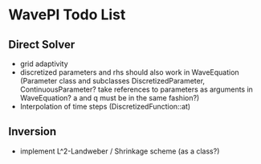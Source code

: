 # WavePI Todo List

## Direct Solver

* grid adaptivity
* discretized parameters and rhs should also work in WaveEquation (Parameter class and subclasses DiscretizedParameter, ContinuousParameter? take references to parameters as arguments in WaveEquation? a and q must be in the same fashion?)
* Interpolation of time steps (DiscretizedFunction::at)

## Inversion

* implement L^2-Landweber / Shrinkage scheme (as  a class?) 
